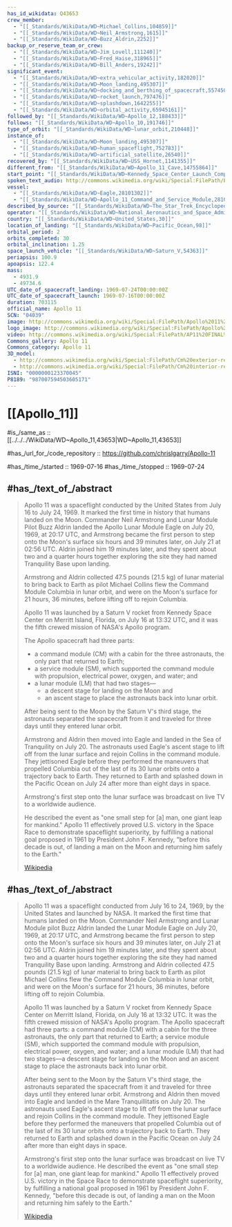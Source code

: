 ```yaml
---
has_id_wikidata: Q43653
crew_member:
  - "[[_Standards/WikiData/WD~Michael_Collins,104859]]"
  - "[[_Standards/WikiData/WD~Neil_Armstrong,1615]]"
  - "[[_Standards/WikiData/WD~Buzz_Aldrin,2252]]"
backup_or_reserve_team_or_crew:
  - "[[_Standards/WikiData/WD~Jim_Lovell,111240]]"
  - "[[_Standards/WikiData/WD~Fred_Haise,318965]]"
  - "[[_Standards/WikiData/WD~Bill_Anders,19242]]"
significant_event:
  - "[[_Standards/WikiData/WD~extra_vehicular_activity,182020]]"
  - "[[_Standards/WikiData/WD~Moon_landing,495307]]"
  - "[[_Standards/WikiData/WD~docking_and_berthing_of_spacecraft,557450]]"
  - "[[_Standards/WikiData/WD~rocket_launch,797476]]"
  - "[[_Standards/WikiData/WD~splashdown,1642255]]"
  - "[[_Standards/WikiData/WD~orbital_activity,65945161]]"
followed_by: "[[_Standards/WikiData/WD~Apollo_12,188433]]"
follows: "[[_Standards/WikiData/WD~Apollo_10,191746]]"
type_of_orbit: "[[_Standards/WikiData/WD~lunar_orbit,210448]]"
instance_of:
  - "[[_Standards/WikiData/WD~Moon_landing,495307]]"
  - "[[_Standards/WikiData/WD~human_spaceflight,752783]]"
  - "[[_Standards/WikiData/WD~artificial_satellite,26540]]"
recovered_by: "[[_Standards/WikiData/WD~USS_Hornet,1141355]]"
different_from: "[[_Standards/WikiData/WD~Apollo_11_Cave,14755864]]"
start_point: "[[_Standards/WikiData/WD~Kennedy_Space_Center_Launch_Complex_39A,24256513]]"
spoken_text_audio: http://commons.wikimedia.org/wiki/Special:FilePath/En-Apollo%2011-article.ogg
vessel:
  - "[[_Standards/WikiData/WD~Eagle,28101302]]"
  - "[[_Standards/WikiData/WD~Apollo_11_Command_and_Service_Module,28101301]]"
described_by_source: "[[_Standards/WikiData/WD~The_Star_Trek_Encyclopedia,63217791]]"
operator: "[[_Standards/WikiData/WD~National_Aeronautics_and_Space_Administration,23548]]"
country: "[[_Standards/WikiData/WD~United_States,30]]"
location_of_landing: "[[_Standards/WikiData/WD~Pacific_Ocean,98]]"
orbital_period: 2
orbits_completed: 30
orbital_inclination: 1.25
space_launch_vehicle: "[[_Standards/WikiData/WD~Saturn_V,54363]]"
periapsis: 100.9
apoapsis: 122.4
mass:
  - 4931.9
  - 49734.6
UTC_date_of_spacecraft_landing: 1969-07-24T00:00:00Z
UTC_date_of_spacecraft_launch: 1969-07-16T00:00:00Z
duration: 703115
official_name: Apollo 11
SCN: "04039"
image: http://commons.wikimedia.org/wiki/Special:FilePath/Apollo%2011%20Crew.jpg
logo_image: http://commons.wikimedia.org/wiki/Special:FilePath/Apollo%2011%20insignia.png
video: http://commons.wikimedia.org/wiki/Special:FilePath/AP11%20FINAL%20APPROACH.ogv
Commons_gallery: Apollo 11
Commons_category: Apollo 11
3D_model:
  - http://commons.wikimedia.org/wiki/Special:FilePath/Cm%20exterior-render%20ready.stl
  - http://commons.wikimedia.org/wiki/Special:FilePath/Cm%20interior-render%20ready%20%28NASA%20%26%20Smithsonian%20Institution%29.stl
ISNI: "0000000123370045"
P8189: "987007594503605171"
---
```


# [[Apollo_11]] 

#is_/same_as :: [[../../../WikiData/WD~Apollo_11,43653|WD~Apollo_11,43653]] 

#has_/url_for_/code_repository :: https://github.com/chrislgarry/Apollo-11 

#has_/time_/started :: 1969-07-16 
#has_/time_/stopped :: 1969-07-24 

## #has_/text_of_/abstract 

> Apollo 11 was a spaceflight conducted by the United States from July 16 to July 24, 1969. 
> It marked the first time in history that humans landed on the Moon. 
> Commander Neil Armstrong and Lunar Module Pilot Buzz Aldrin 
> landed the Apollo Lunar Module Eagle on July 20, 1969, at 20:17 UTC, 
> and Armstrong became the first person to step onto the Moon's surface 
> six hours and 39 minutes later, on July 21 at 02:56 UTC. 
> Aldrin joined him 19 minutes later, 
> and they spent about two and a quarter hours together 
> exploring the site they had named Tranquility Base upon landing. 
> 
> Armstrong and Aldrin collected 47.5 pounds (21.5 kg) of lunar material 
> to bring back to Earth 
> as pilot Michael Collins flew the Command Module Columbia in lunar orbit, 
> and were on the Moon's surface for 21 hours, 36 minutes, 
> before lifting off to rejoin Columbia.
>
> Apollo 11 was launched by a Saturn V rocket 
> from Kennedy Space Center on Merritt Island, Florida, on July 16 at 13:32 UTC, 
> and it was the fifth crewed mission of NASA's Apollo program. 
> 
> The Apollo spacecraft had three parts: 
> - a command module (CM) with a cabin for the three astronauts, 
>   the only part that returned to Earth; 
> - a service module (SM), which supported the command module 
>   with propulsion, electrical power, oxygen, and water; and 
> - a lunar module (LM) that had two stages—
>   - a descent stage for landing on the Moon and 
>   - an ascent stage to place the astronauts back into lunar orbit.
>
> After being sent to the Moon by the Saturn V's third stage, 
> the astronauts separated the spacecraft from it 
> and traveled for three days until they entered lunar orbit. 
> 
> Armstrong and Aldrin then moved into Eagle and landed in the Sea of Tranquility on July 20. 
> The astronauts used Eagle's ascent stage 
> to lift off from the lunar surface and rejoin Collins in the command module. 
> They jettisoned Eagle before they performed the maneuvers 
> that propelled Columbia out of the last of its 30 lunar orbits onto a trajectory back to Earth. 
> They returned to Earth and splashed down in the Pacific Ocean on July 24 
> after more than eight days in space.
>
> Armstrong's first step onto the lunar surface was broadcast on live TV 
> to a worldwide audience. 
> 
> He described the event as "one small step for [a] man, one giant leap for mankind." 
> Apollo 11 effectively proved U.S. victory in the Space Race 
> to demonstrate spaceflight superiority, 
> by fulfilling a national goal proposed in 1961 by President John F. Kennedy, 
> "before this decade is out, of landing a man on the Moon 
> and returning him safely to the Earth."
>
> [Wikipedia](https://en.wikipedia.org/wiki/Apollo%2011)




## #has_/text_of_/abstract 

> Apollo 11 was a spaceflight conducted from July 16 to 24, 1969, by the United States and launched by NASA. It marked the first time that humans landed on the Moon. Commander Neil Armstrong and Lunar Module pilot Buzz Aldrin landed the Lunar Module Eagle on July 20, 1969, at 20:17 UTC, and Armstrong became the first person to step onto the Moon's surface six hours and 39 minutes later, on July 21 at 02:56 UTC. Aldrin joined him 19 minutes later, and they spent about two and a quarter hours together exploring the site they had named Tranquility Base upon landing. Armstrong and Aldrin collected 47.5 pounds (21.5 kg) of lunar material to bring back to Earth as pilot Michael Collins flew the Command Module Columbia in lunar orbit, and were on the Moon's surface for 21 hours, 36 minutes, before lifting off to rejoin Columbia.
>
> Apollo 11 was launched by a Saturn V rocket from Kennedy Space Center on Merritt Island, Florida, on July 16 at 13:32 UTC. It was the fifth crewed mission of NASA's Apollo program. The Apollo spacecraft had three parts: a command module (CM) with a cabin for the three astronauts, the only part that returned to Earth; a service module (SM), which supported the command module with propulsion, electrical power, oxygen, and water; and a lunar module (LM) that had two stages—a descent stage for landing on the Moon and an ascent stage to place the astronauts back into lunar orbit.
>
> After being sent to the Moon by the Saturn V's third stage, the astronauts separated the spacecraft from it and traveled for three days until they entered lunar orbit. Armstrong and Aldrin then moved into Eagle and landed in the Mare Tranquillitatis on July 20. The astronauts used Eagle's ascent stage to lift off from the lunar surface and rejoin Collins in the command module. They jettisoned Eagle before they performed the maneuvers that propelled Columbia out of the last of its 30 lunar orbits onto a trajectory back to Earth. They returned to Earth and splashed down in the Pacific Ocean on July 24 after more than eight days in space.
>
> Armstrong's first step onto the lunar surface was broadcast on live TV to a worldwide audience. He described the event as "one small step for [a] man, one giant leap for mankind." Apollo 11 effectively proved U.S. victory in the Space Race to demonstrate spaceflight superiority, by fulfilling a national goal proposed in 1961 by President John F. Kennedy, "before this decade is out, of landing a man on the Moon and returning him safely to the Earth."
>
> [Wikipedia](https://en.wikipedia.org/wiki/Apollo%2011) 

